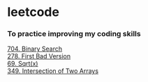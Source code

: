 # leetcode
### To practice improving my coding skills

[704. Binary Search](https://github.com/zhengshunze/leetcode/blob/main/Binary%20Search/704.py)  
[278. First Bad Version](https://github.com/zhengshunze/leetcode/blob/main/Binary%20Search/278.py)  
[69. Sqrt(x)](https://github.com/zhengshunze/leetcode/blob/main/Binary%20Search/69.py)  
[349. Intersection of Two Arrays](https://github.com/zhengshunze/leetcode/blob/main/Binary%20Search/349.py)
